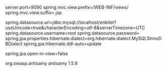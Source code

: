 server.port=9090
spring.mvc.view.prefix=/WEB-INF/views/
spring.mvc.view.suffix=.jsp


spring.datasource.url=jdbc:mysql://localhost/enbilet?useUnicode=true&characterEncoding=utf-8&serverTimezone=UTC
spring.datasource.username=root
spring.datasource.password=
spring.jpa.properties.hibernate.dialect=org.hibernate.dialect.MySQL5InnoDBDialect
spring.jpa.hibernate.ddl-auto=update

spring.jpa.open-in-view=false


<dependency>
    <groupId>org.owasp.antisamy</groupId>
    <artifactId>antisamy</artifactId>
    <version>1.5.8</version>
</dependency>
